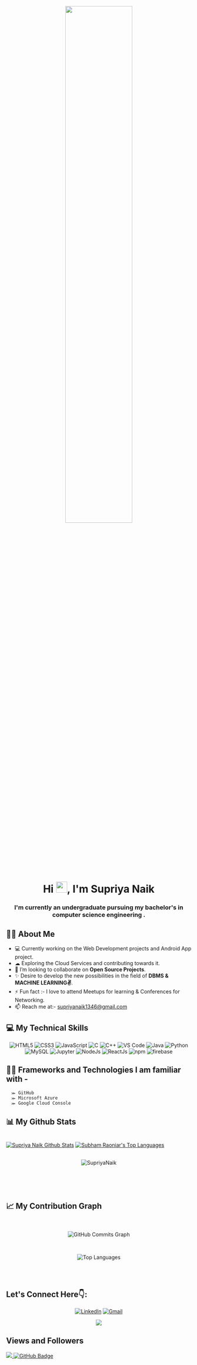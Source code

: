 
<div align="center">
<a href="#"><img width="60%" height="auto" src="https://miro.medium.com/max/1600/0*K2WLMTExLyida7OR.gif" height="90px"/></a>
</div>


<h1 align="center">Hi <img src="https://raw.githubusercontent.com/MartinHeinz/MartinHeinz/master/wave.gif" width="30px">, I'm Supriya Naik </h1>


<h3 align="center">I'm currently an undergraduate pursuing my bachelor's in computer science engineering .</h3>


## 🙋‍♀ About Me 
 
 
 - 💻 Currently working on the Web Development projects and Android App project.
 - ☁  Exploring the Cloud Services and contributing towards it.
 - 👯 I’m looking to collaborate on **Open Source Projects**.
 - ✨ Desire to develop the new possibilities in the field of **DBMS & MACHINE LEARNING✌**. 
 - ⚡ Fun fact :- I love to attend Meetups for learning & Conferences for Networking.
 - 📫 Reach me at:- supriyanaik1346@gmail.com


## 💻 My Technical Skills

<p align="center">
    
 <img alt="HTML5" src="https://img.shields.io/badge/html5-%23E34F26.svg?&style=for-the-badge&logo=html5&logoColor=white" />
 <img alt="CSS3" src="https://img.shields.io/badge/css3-%231572B6.svg?&style=for-the-badge&logo=css3&logoColor=white" />
 <img alt="JavaScript" src="https://img.shields.io/badge/javascript-%23323330.svg?&style=for-the-badge&logo=javascript&logoColor=%23F7DF1E" />
 <img alt="C" src="https://img.shields.io/badge/c-%2300599C.svg?&style=for-the-badge&logo=c&logoColor=white" />
 <img alt="C++" src="https://img.shields.io/badge/c++-%2300599C.svg?&style=for-the-badge&logo=c%2B%2B&ogoColor=white" />
 <img alt="VS Code" src="https://img.shields.io/badge/Visual_Studio_Code-0078D4?style=for-the-badge&logo=visual%20studio%20code&logoColor=white" />
 <img alt="Java" src="https://img.shields.io/badge/java-%23ED8B00.svg?&style=for-the-badge&logo=java&logoColor=white" />
 <img alt="Python" src="https://img.shields.io/badge/python-%2314354C.svg?style=for-the-badge&logo=python&logoColor=white" />
  <img alt="MySQL" src="https://img.shields.io/badge/MySQL-00000F?style=for-the-badge&logo=mysql&logoColor=white" />
 <img alt="Jupyter" src="https://img.shields.io/badge/Jupyter-F37626.svg?&style=for-the-badge&logo=Jupyter&logoColor=white" />
 <img alt="NodeJs" src="https://img.shields.io/badge/Node.js-339933?style=for-the-badge&logo=nodedotjs&logoColor=white" />
 <img alt="ReactJs" src="https://img.shields.io/badge/React-20232A?style=for-the-badge&logo=react&logoColor=61DAFB" />
 <img alt="npm" src="https://img.shields.io/badge/npm-CB3837?style=for-the-badge&logo=npm&logoColor=white" />
 <img alt="firebase" src="https://img.shields.io/badge/firebase-ffca28?style=for-the-badge&logo=firebase&logoColor=black" /> 
 </p>
 
 ## 👩‍💻 Frameworks and Technologies I am familiar with - 
      ⪼ GitHub
      ⪼ Microsoft Azure
      ⪼ Google Cloud Console 
     


## 📊 My Github Stats

  <br/>
  <a href="https://github.com/itssupriyanaik123/github-readme-stats"><img alt="Supriya Naik Github Stats" src="https://github-readme-stats.vercel.app/api?username=itssupriyanaik123&show_icons=true&count_private=true&theme=react&hide_border=true&bg_color=0D1117" /></a> 
  <a href="https://github.com/itssupriyanaik123/github-readme-stats"><img alt="Subham Raoniar's Top Languages" src="https://github-readme-stats.vercel.app/api/top-langs/?username=itssupriyanaik123&langs_count=8&count_private=true&layout=compact&theme=react&hide_border=true&bg_color=0D1117" /></a>
  <br/>
  
  <br/>
  <div align="center">
<p><img align="center" src="https://github-readme-streak-stats.herokuapp.com/?user=itssupriyanaik123&theme=dark" alt="SupriyaNaik"/></p>
  </div>
<br/>


<br/>
<br/>

## 📈 My Contribution Graph

<br/>
<p align="center"><img align="center"
<a href="http://www.github.com/itssupriyanaik123"><img src="https://github-readme-activity-graph.cyclic.app/graph?username=itssupriyanaik123&bg_color=000000&color=ffffff&line=10b981&point=ffffff&area_color=000000&area=true&hide_border=true&custom_title=Supriya's%20Commits%20Graph" alt="GitHub Commits Graph" /></a>
</p>
<br/>
<p align="center"><img align="center"
<a href="https://github.com/itssupriyanaik123" align="left"><img src="https://github-readme-stats.vercel.app/api/top-langs/?username=itssupriyanaik123&langs_count=10&title_color=22c55e&text_color=ffffff&icon_color=10b981&bg_color=000000&hide_border=true&locale=en&custom_title=Top%20%Languages" alt="Top Languages" /></a>
</p>
<br/>
<br/>

## Let's Connect Here👇:

<div align="center">

 <a  href="https://www.linkedin.com/in/supriya-naik-291abc/" target="_blank"><img alt="LinkedIn" src="https://img.shields.io/badge/linkedin%20-%230077B5.svg?&style=for-the-badge&logo=linkedin&logoColor=white" /></a>
<a href="mailto:supriyanaik1346@gmail.com"><img  alt="Gmail" src="https://img.shields.io/badge/Gmail-D14836?style=for-the-badge&logo=gmail&logoColor=white" />
<!-- <a  href="https://discord.com/channels/@me"><img alt=" Discord" src="https://img.shields.io/badge/Discord-7289DA?style=for-the-badge&logo=discord&logoColor=white"></a> -->
<a href="https://twitter.com/itssupriyanaik" target="_blank"><img src="https://img.shields.io/badge/twitter-%2300acee.svg?&style=for-the-badge&logo=twitter&logoColor=white&alt=twitter" /></a>
<!-- <a  href="https://www.youtube.com/channel/UCCRQtbvt-RImhLC4gtOz6gw" target="_blank"><img alt="YouTube" src="https://img.shields.io/badge/Youtube-%23FF0000.svg?style=for-the-badge&logo=YouTube&logoColor=white" /></a> -->

</div>
 
 <!-- ## Badges
<a href='https://docs.github.com/en/developers'><img src='https://raw.githubusercontent.com/acervenky/animated-github-badges/master/assets/devbadge.gif' width='37' height='37'>
</a> <a href='https://education.github.com/pack'><img src='https://raw.githubusercontent.com/acervenky/animated-github-badges/master/assets/pro.gif' width='37' height='37'></a> -->



## Views and Followers
<a href="https://github.com/itssupriyanaik123/github-profile-views-counter">
    <img src="https://komarev.com/ghpvc/?username=itssupriyanaik123">
</a>
<a href="https://github.com/itssupriyanaik123?tab=followers"><img src="https://img.shields.io/github/followers/itssupriyanaik123?label=Followers&style=social" alt="GitHub Badge"></a>
 
 

 
<!--
**itssupriyanaik123** is a ✨ _special_ ✨ repository because its `README.md` (this file) appears on your GitHub profile.

Here are some ideas to get you started:

- 🔭 I’m currently working on ...
- 🌱 I’m currently learning ...
- 👯 I’m looking to collaborate on ...
- 🤔 I’m looking for help with ...
- 💬 Ask me about ...
- 📫 How to reach me: @supriyanaik1346@gmail.com
- 😄 Pronouns: ...
- ⚡ Fun fact: ...
-->

 
